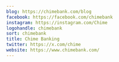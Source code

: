 ```yaml
---
blog: https://chimebank.com/blog
facebook: https://facebook.com/chimebank
instagram: https://instagram.com/Chime
logohandle: chimebank
sort: chimebank
title: Chime Banking
twitter: https://x.com/chime
website: https://www.chimebank.com/
---
```


